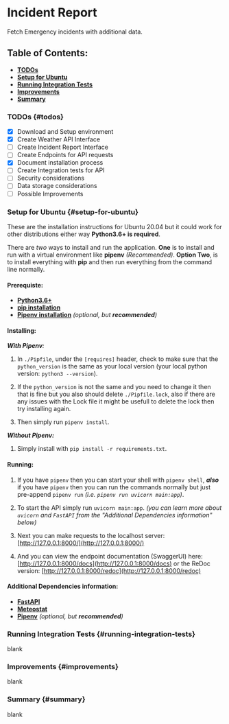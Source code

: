 # Incident Report

Fetch Emergency incidents with additional data.

## Table of Contents:

 * [**TODOs**](#todos)
 * [**Setup for Ubuntu**](#setup-for-ubuntu)
 * [**Running Integration Tests**](#running-integration-tests)
 * [**Improvements**](#improvements)
 * [**Summary**](#summary)

### TODOs {#todos}

 - [X] Download and Setup environment
 - [X] Create Weather API Interface
 - [ ] Create Incident Report Interface
 - [ ] Create Endpoints for API requests
 - [X] Document installation process
 - [ ] Create Integration tests for API
 - [ ] Security considerations
 - [ ] Data storage considerations
 - [ ] Possible Improvements

### Setup for Ubuntu {#setup-for-ubuntu}

These are the installation instructions for Ubuntu 20.04 but it could work for other distributions either way **Python3.6+ is required**.

There are _two_ ways to install and run the application. **One** is to install and run with a virtual environment like **pipenv** _(Recommended)_. **Option Two**, is to install everything with **pip** and then run everything from the command line normally.

#### Prerequiste:

 * [**Python3.6+**](https://realpython.com/installing-python/)
 * [**pip installation**](https://linuxize.com/post/how-to-install-pip-on-ubuntu-20.04/)
 * [**Pipenv installation**](https://pipenv.pypa.io/en/latest/install/#pragmatic-installation-of-pipenv) _(optional, but **recommended**)_

#### Installing:

_**With Pipenv**:_

 1. In `./Pipfile`, under the `[requires]` header, check to make sure that the `python_version` is the same as your local version (your local python version: `python3 --version`).

 2. If the `python_version` is not the same and you need to change it then that is fine but you also should delete `./Pipfile.lock`, also if there are any issues with the Lock file it might be usefull to delete the lock then try installing again.

 3. Then simply run `pipenv install`.

_**Without Pipenv:**_

 1. Simply install with `pip install -r requirements.txt`.

#### Running:

 1. If you have `pipenv` then you can start your shell with `pipenv shell`, _**also**_ if you have `pipenv` then you can run the commands normally but just pre-append `pipenv run` _(i.e. `pipenv run uvicorn main:app`)_.
 
 2. To start the API simply run `uvicorn main:app`. _(you can learn more about `uvicorn`  and `FastAPI` from the "Additional Dependencies information" below)_

 3. Next you can make requests to the localhost server: [http://127.0.0.1:8000/](http://127.0.0.1:8000/)

 4. And you can view the endpoint documentation (SwaggerUI) here: [http://127.0.0.1:8000/docs](http://127.0.0.1:8000/docs) or the ReDoc version: [http://127.0.0.1:8000/redoc](http://127.0.0.1:8000/redoc)

#### Additional Dependencies information:

 * [**FastAPI**](https://fastapi.tiangolo.com/)
 * [**Meteostat**](https://dev.meteostat.net/)
 * [**Pipenv**](https://pipenv.pypa.io/en/latest/) _(optional, but **recommended**)_

### Running Integration Tests {#running-integration-tests}

blank

### Improvements {#improvements}

blank

### Summary {#summary}

blank